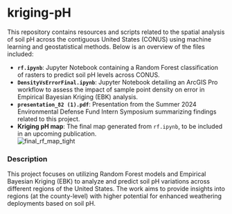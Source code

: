 # kriging-pH

This repository contains resources and scripts related to the spatial analysis of soil pH across the contiguous United States (CONUS) using machine learning and geostatistical methods. Below is an overview of the files included:
- **`rf.ipynb`**: Jupyter Notebook containing a Random Forest classification of rasters to predict soil pH levels across CONUS.
- **`DensityVsErrorFinal.ipynb`**: Jupyter Notebook detailing an ArcGIS Pro workflow to assess the impact of sample point density on error in Empirical Bayesian Kriging (EBK) analysis.
- **`presentation_82 (1).pdf`**: Presentation from the Summer 2024 Environmental Defense Fund Intern Symposium summarizing findings related to this project.
- **Kriging pH map**: The final map generated from `rf.ipynb`, to be included in an upcoming publication.  
  ![final_rf_map_tight](https://github.com/user-attachments/assets/67d64f7f-b46e-4642-9f99-9e80dd07e049)

### Description
This project focuses on utilizing Random Forest models and Empirical Bayesian Kriging (EBK) to analyze and predict soil pH variations across different regions of the United States. The work aims to provide insights into regions (at the county-level) with higher potential for enhanced weathering deployments based on soil pH. 
